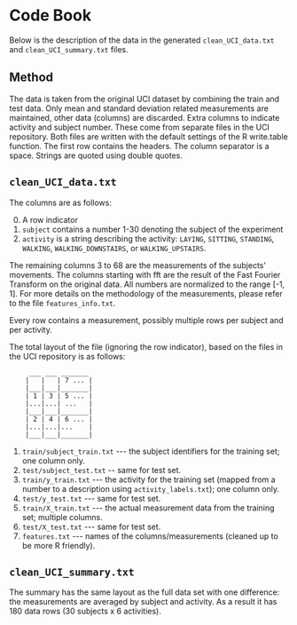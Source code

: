 Code Book
=========

Below is the description of the data in the generated `clean_UCI_data.txt` and `clean_UCI_summary.txt` files. 

Method
------

The data is taken from the original UCI dataset by combining the train and test data. Only mean and standard deviation related measurements are maintained, other data (columns) are discarded. Extra columns to indicate activity and subject number. These come from separate files in the UCI repository.
Both files are written with the default settings of the R write.table function. 
The first row contains the headers. The column separator is a space. Strings are quoted using double quotes. 

`clean_UCI_data.txt`
--------------------

The columns are as follows:

 0. A row indicator
 1. `subject` contains a number 1-30 denoting the subject of the experiment
 2. `activity` is a string describing the activity: `LAYING`, `SITTING`, `STANDING`, `WALKING`, `WALKING_DOWNSTAIRS`, or  `WALKING_UPSTAIRS`.
 
The remaining columns 3 to 68 are the measurements of the subjects' movements. The columns starting with fft are the result of the Fast Fourier Transform on the original data. All numbers are normalized to the range [-1, 1]. For more details on the methodology of the measurements, please refer to the file `features_info.txt`. 

Every row contains a measurement, possibly multiple rows per subject and per activity.

The total layout of the file (ignoring the row indicator), based on the files in the UCI repository is as follows:

         ___ ___ _______   
        |   |   | 7 ... |  
        |___|___|_______|  
        | 1 | 3 | 5 ... |  
        |...|...| ...   |  
        |___|___|_______|  
        | 2 | 4 | 6 ... |  
        |...|...|...    |  
        |___|___|_______|  
 
1. `train/subject_train.txt` --- the subject identifiers for the training set; one column only.
2. `test/subject_test.txt` -- same for test set.
3. `train/y_train.txt` --- the activity for the training set (mapped from a number to a description using `activity_labels.txt`); one column only.
4. `test/y_test.txt` --- same for test set.
5. `train/X_train.txt` --- the actual measurement data from the training set; multiple columns.
6. `test/X_test.txt` --- same for test set.
7. `features.txt` --- names of the columns/measurements (cleaned up to be more R friendly).

`clean_UCI_summary.txt`
-----------------------
The summary has the same layout as the full data set with one difference: the measurements are averaged by subject and activity. As a result it has 180 data rows (30 subjects x 6 activities).
